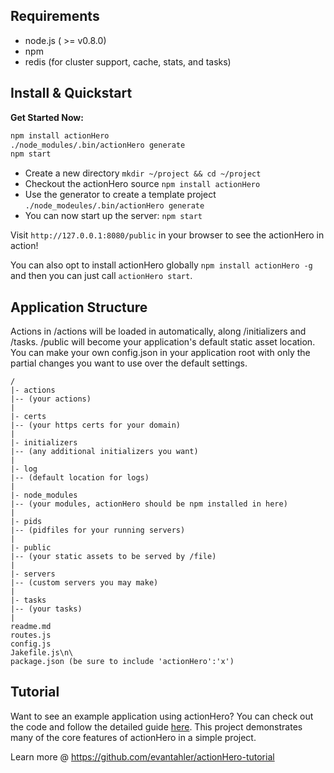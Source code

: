 ## Requirements
* node.js ( >= v0.8.0)
* npm
* redis (for cluster support, cache, stats, and tasks)

## Install & Quickstart

**Get Started Now:**

```bash
npm install actionHero
./node_modules/.bin/actionHero generate
npm start
```

* Create a new directory `mkdir ~/project && cd ~/project`
* Checkout the actionHero source `npm install actionHero`
* Use the generator to create a template project `./node_modeules/.bin/actionHero generate`
* You can now start up the server: `npm start`

Visit `http://127.0.0.1:8080/public` in your browser to see the actionHero in action!

You can also opt to install actionHero globally `npm install actionHero -g` and then you can just call `actionHero start`.
	
## Application Structure

Actions in /actions will be loaded in automatically, along /initializers and /tasks. /public will become your application's default static asset location.  You can make your own config.json in your application root with only the partial changes you want to use over the default settings.

	/
	|- actions
	|-- (your actions)
	|
	|- certs
	|-- (your https certs for your domain)
	|
	|- initializers
	|-- (any additional initializers you want)
	|
	|- log
	|-- (default location for logs)
	|
	|- node_modules
	|-- (your modules, actionHero should be npm installed in here)
	|
	|- pids
	|-- (pidfiles for your running servers)
	|
	|- public
	|-- (your static assets to be served by /file)
	|
	|- servers
	|-- (custom servers you may make)
	|
	|- tasks
	|-- (your tasks)
	|
	readme.md
	routes.js
	config.js
	Jakefile.js\n\
	package.json (be sure to include 'actionHero':'x')

## Tutorial
Want to see an example application using actionHero?  You can check out the code and follow the detailed guide [here](https://github.com/evantahler/actionHero-tutorial).  This project demonstrates many of the core features of actionHero in a simple project.

Learn more @ https://github.com/evantahler/actionHero-tutorial